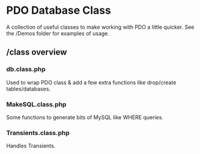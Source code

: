 # PDO Database Class

A collection of useful classes to make working with PDO a little quicker. See the /Demos folder for examples of usage.

## /class overview

### db.class.php
Used to wrap PDO class & add a few extra functions like drop/create tables/databases.

### MakeSQL.class.php
Some functions to generate bits of MySQL like WHERE queries.

### Transients.class.php
Handles Transients.